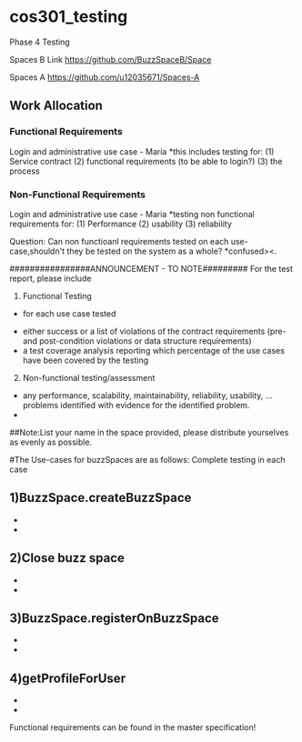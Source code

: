 # cos301_testing
Phase 4 Testing

Spaces B Link
https://github.com/BuzzSpaceB/Space

Spaces A
https://github.com/u12035671/Spaces-A

## Work Allocation
### Functional Requirements
Login and administrative use case - Maria
	*this includes testing for:
		(1) Service contract
		(2) functional requirements (to be able to login?)
		(3) the process

### Non-Functional Requirements
Login and administrative use case - Maria
	*testing non functional requirements for:
		(1) Performance
		(2) usability
		(3) reliability
		
Question: Can non functioanl requirements tested on each use-case,shouldn't they be tested on the system as a whole? *confused><.









 ################ANNOUNCEMENT - TO NOTE#########
 For the test report, please include
 
1. Functional Testing
- for each use case tested
* either success or a list of violations of the contract requirements (pre- and post-condition violations or data structure requirements)
* a test coverage analysis reporting which percentage of the use cases have been covered by the testing

2. Non-functional testing/assessment
- any performance, scalability, maintainability, reliability, usability, ... problems identified with evidence for the identified problem.
- 
##Note:List your name in the space provided,
	please distribute yourselves as evenly
	as possible.

#The Use-cases for buzzSpaces are as follows: Complete testing in each case

1)BuzzSpace.createBuzzSpace 
-
-
-
	
2)Close buzz space
-
-
-
	
3)BuzzSpace.registerOnBuzzSpace
-
-
-
	
4)getProfileForUser
-
-
-
	
Functional requirements can be found in the master specification!
